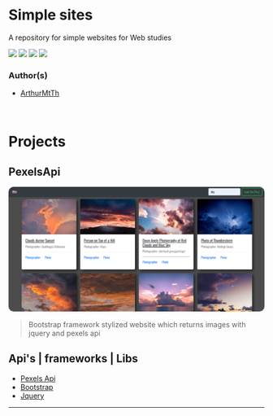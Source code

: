 # Simple sites

A repository for simple websites for Web studies

<div style="display: inlne">
    <img src="https://img.shields.io/badge/JavaScript-F7DF1E?style=for-the-badge&logo=javascript&logoColor=black">
    <img src="https://img.shields.io/badge/HTML5-E34F26?style=for-the-badge&logo=html5&logoColor=white">
    <img src="https://img.shields.io/badge/CSS3-1572B6?style=for-the-badge&logo=css3&logoColor=white">
    <img src="https://img.shields.io/badge/jQuery-0769AD?style=for-the-badge&logo=jquery&logoColor=white">
</div>

### Author(s)
- [ArthurMtTh](https://github.com/ArthurMtTh)

<br>

# Projects

## PexelsApi

<img src="images/projectOne.png" alt="pexels site working" style="border-radius:10px"/>

> Bootstrap framework stylized website which returns images with jquery and pexels api

## Api's | frameworks | Libs

- [Pexels Api](https://www.pexels.com/pt-br/api/)
- [Bootstrap](https://getbootstrap.com/)
- [Jquery](https://getbootstrap.com/)

---
